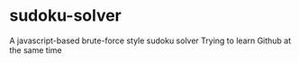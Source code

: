 # sudoku-solver
A javascript-based brute-force style sudoku solver
Trying to learn Github at the same time
